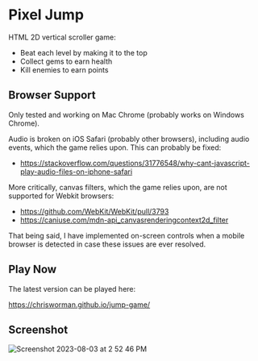 # Pixel Jump

HTML 2D vertical scroller game:

* Beat each level by making it to the top
* Collect gems to earn health
* Kill enemies to earn points

## Browser Support

Only tested and working on Mac Chrome (probably works on Windows Chrome).

Audio is broken on iOS Safari (probably other browsers), including audio events, which the game relies upon. This can probably be fixed:

* https://stackoverflow.com/questions/31776548/why-cant-javascript-play-audio-files-on-iphone-safari

More critically, canvas filters, which the game relies upon, are not  supported for Webkit browsers:

* https://github.com/WebKit/WebKit/pull/3793
* https://caniuse.com/mdn-api_canvasrenderingcontext2d_filter

That being said, I have implemented on-screen controls when a mobile browser is detected in case these issues are ever resolved.

## Play Now

The latest version can be played here:

https://chrisworman.github.io/jump-game/

## Screenshot

![Screenshot 2023-08-03 at 2 52 46 PM](https://github.com/chrisworman/jump-game/assets/5204921/d20d2824-3ccb-4fa8-bca9-91c6baf05212)
